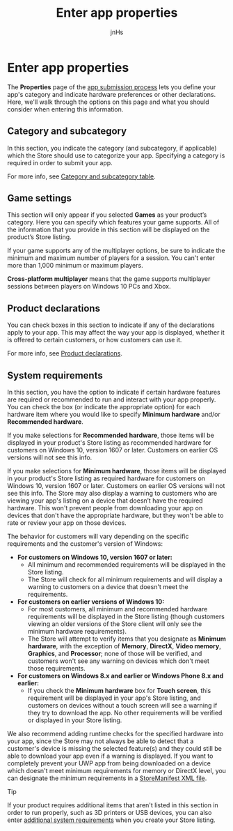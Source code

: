 ﻿---
author: jnHs
Description: The App properties page of the app submission process lets you define your app's category and indicate hardware preferences or other declarations.
title: Enter app properties
ms.assetid: CDE4AF96-95A0-4635-9D07-A27B810CAE26
ms.author: wdg-dev-content
ms.date: 08/22/2017
ms.topic: article
ms.prod: windows
ms.technology: uwp
keywords: windows 10, uwp
---

# Enter app properties

The **Properties** page of the [app submission process](app-submissions.md) lets you define your app's category and indicate hardware preferences or other declarations. Here, we'll walk through the options on this page and what you should consider when entering this information.

## Category and subcategory

In this section, you indicate the category (and subcategory, if applicable) which the Store should use to categorize your app. Specifying a category is required in order to submit your app.

For more info, see [Category and subcategory table](category-and-subcategory-table.md).

## Game settings

This section will only appear if you selected **Games** as your product’s category. Here you can specify which features your game supports. All of the information that you provide in this section will be displayed on the product’s Store listing.

If your game supports any of the multiplayer options, be sure to indicate the minimum and maximum number of players for a session. You can't enter more than 1,000 minimum or maximum players.

**Cross-platform multiplayer** means that the game supports multiplayer sessions between players on Windows 10 PCs and Xbox.


## Product declarations

You can check boxes in this section to indicate if any of the declarations apply to your app. This may affect the way your app is displayed, whether it is offered to certain customers, or how customers can use it.

For more info, see [Product declarations](app-declarations.md).

## System requirements

In this section, you have the option to indicate if certain hardware features are required or recommended to run and interact with your app properly. You can check the box (or indicate the appropriate option) for each hardware item where you would like to specify **Minimum hardware** and/or **Recommended hardware**.

If you make selections for **Recommended hardware**, those items will be displayed in your product's Store listing as recommended hardware for customers on Windows 10, version 1607 or later. Customers on earlier OS versions will not see this info.

If you make selections for **Minimum hardware**, those items will be displayed in your product's Store listing as required hardware for customers on Windows 10, version 1607 or later. Customers on earlier OS versions will not see this info. The Store may also display a warning to customers who are viewing your app's listing on a device that doesn’t have the required hardware. This won't prevent people from downloading your app on devices that don't have the appropriate hardware, but they won't be able to rate or review your app on those devices. 

The behavior for customers will vary depending on the specific requirements and the customer's version of Windows:

- **For customers on Windows 10, version 1607 or later:**
     - All minimum and recommended requirements will be displayed in the Store listing.
     - The Store will check for all minimum requirements and will display a warning to customers on a device that doesn't meet the requirements.
- **For customers on earlier versions of Windows 10:**
     - For most customers, all minimum and recommended hardware requirements will be displayed in the Store listing (though customers viewing an older versions of the Store client will only see the minimum hardware requirements).
     - The Store will attempt to verify items that you designate as **Minimum hardware**, with the exception of **Memory**, **DirectX**, **Video memory**, **Graphics**, and **Processor**; none of those will be verified, and customers won't see any warning on devices which don't meet those requirements. 
- **For customers on Windows 8.x and earlier or Windows Phone 8.x and earlier:**
     - If you check the **Minimum hardware** box for **Touch screen**, this requirement will be displayed in your app's Store listing, and customers on devices without a touch screen will see a warning if they try to download the app. No other requirements will be verified or displayed in your Store listing.

We also recommend adding runtime checks for the specified hardware into your app, since the Store may not always be able to detect that a customer's device is missing the selected feature(s) and they could still be able to download your app even if a warning is displayed. If you want to completely prevent your UWP app from being downloaded on a device which doesn't meet minimum requirements for memory or DirectX level, you can designate the minimum requirements in a [StoreManifest XML file](https://msdn.microsoft.com/library/windows/apps/mt617335).

> [!TIP]
> If your product requires additional items that aren't listed in this section in order to run properly, such as 3D printers or USB devices, you can also enter [additional system requirements](create-app-store-listings.md#additional-system-requirements) when you create your Store listing.





